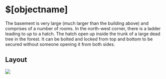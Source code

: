 # $[objectname]

The basement is very large (much larger than the building above) and comprises of a number of rooms. In the north-west corner, there is a ladder leading to up to a hatch. The hatch open up inside the trunk of a large dead tree in the forest. It can be bolted and locked from top and bottom to be secured without someone opening it from both sides.

## Layout

![](https://i.imgur.com/2Mcqk0f.png)